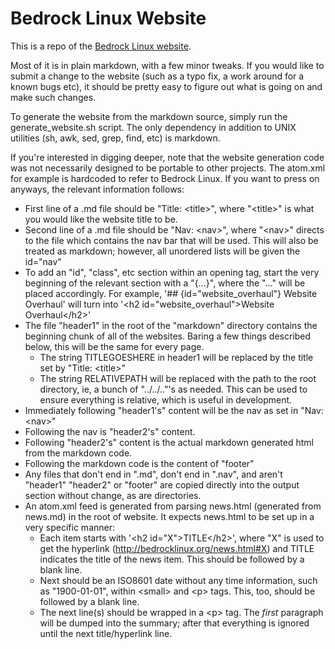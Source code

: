 Bedrock Linux Website
=====================

This is a repo of the [Bedrock Linux website](http://bedrocklinux.org).

Most of it is in plain markdown, with a few minor tweaks.  If you would like to
submit a change to the website (such as a typo fix, a work around for a known
bugs etc), it should be pretty easy to figure out what is going on and make
such changes.

To generate the website from the markdown source, simply run the
generate_website.sh script.  The only dependency in addition to UNIX utilities
(sh, awk, sed, grep, find, etc) is markdown.

If you're interested in digging deeper, note that the website generation code
was not necessarily designed to be portable to other projects.  The atom.xml
for example is hardcoded to refer to Bedrock Linux.  If you want to press on
anyways, the relevant information follows:

- First line of a .md file should be "Title: &lt;title&gt;", where "&lt;title&gt;" is what
  you would like the website title to be.
- Second line of a .md file should be "Nav: &lt;nav&gt;", where "&lt;nav&gt;"
  directs to the file which contains the nav bar that will be used.  This will
  also be treated as markdown; however, all unordered lists will be given the
  id="nav"
- To add an "id", "class", etc section within an opening tag, start the very
  beginning of the relevant section with a "{...}", where the "..." will be
  placed accordingly.  For example, '## {id="website_overhaul"} Website
  Overhaul' will turn into '&lt;h2 id="website_overhaul"&gt;Website Overhaul&lt;/h2&gt;'
- The file "header1" in the root of the "markdown" directory contains the
  beginning chunk of all of the websites.
  Baring a few things described below, this will be the same for every page.
  - The string TITLEGOESHERE in header1 will be replaced by the title set by
    "Title: &lt;title&gt;"
  - The string RELATIVEPATH will be replaced with the path to the root
    directory, ie, a bunch of "../../.."'s as needed.  This can be used to
    ensure everything is relative, which is useful in development.
- Immediately following "header1's" content will be the nav as set in "Nav: &lt;nav&gt;"
- Following the nav is "header2's" content.
- Following "header2's" content is the actual markdown generated html from the markdown code.
- Following the markdown code is the content of "footer"
- Any files that don't end in ".md", don't end in ".nav", and aren't "header1"
  "header2" or "footer" are copied directly into the output section without
  change, as are directories.
- An atom.xml feed is generated from parsing news.html (generated from news.md)
  in the root of website.  It expects news.html to be set up in a very specific
  manner:
  - Each item starts with '&lt;h2 id="X"&gt;TITLE&lt;/h2&gt;', where "X" is used to get the
    hyperlink (http://bedrocklinux.org/news.html#X) and TITLE indicates the
    title of the news item.  This should be followed by a blank line.
  - Next should be an ISO8601 date without any time information, such as
    "1900-01-01", within &lt;small&gt; and &lt;p&gt; tags.  This, too, should be followed by a blank line.
  - The next line(s) should be wrapped in a &lt;p&gt; tag.  The *first* paragraph
    will be dumped into the summary; after that everything is ignored until the
    next title/hyperlink line.
